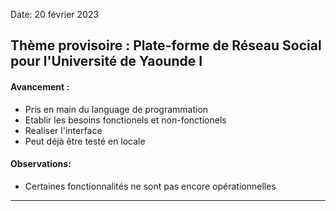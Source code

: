 Date: 20 février 2023 

## **Thème provisoire : Plate-forme de Réseau Social pour l'Université de Yaounde I**

#### Avancement : 
*	Pris en main du language de programmation
*	Etablir les besoins fonctionels et non-fonctionels
*	Realiser l'interface 
*	Peut déjà être testé en locale

#### Observations:
* Certaines fonctionnalités ne sont pas encore opérationnelles
************
